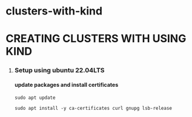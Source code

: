 # clusters-with-kind

# CREATING CLUSTERS WITH USING KIND

1. ### Setup using ubuntu 22.04LTS

    #### update packages and install certificates
    ```
    sudo apt update
    ```
    ```
    sudo apt install -y ca-certificates curl gnupg lsb-release
    ```
